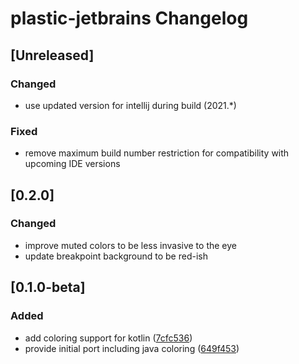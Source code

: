 <!-- Keep a Changelog guide -> https://keepachangelog.com -->

# plastic-jetbrains Changelog

## [Unreleased]
### Changed
- use updated version for intellij during build (2021.*)

### Fixed
- remove maximum build number restriction for compatibility with upcoming IDE versions

## [0.2.0]
### Changed
- improve muted colors to be less invasive to the eye
- update breakpoint background to be red-ish

## [0.1.0-beta]
### Added
- add coloring support for kotlin ([7cfc536](https://github.com/barfurth/plastic-jb-ide/commit/7cfc5360927719f3d90d5a19ac33bb7a99d952c1))
- provide initial port including java coloring ([649f453](https://github.com/barfurth/plastic-jb-ide/commit/649f4532a682e81e388c79e5c44e3880eea91eda))
